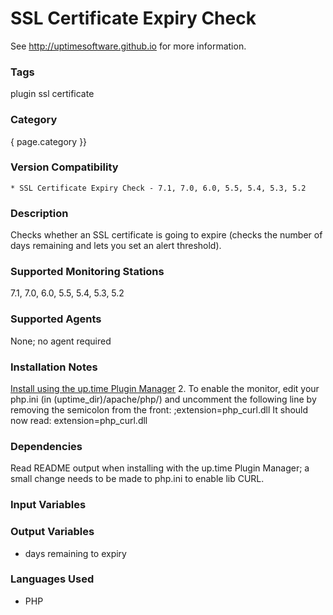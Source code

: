 # SSL Certificate Expiry Check

See http://uptimesoftware.github.io for more information.

### Tags 
 plugin   ssl   certificate  

### Category

{ page.category }}

### Version Compatibility


  
    * SSL Certificate Expiry Check - 7.1, 7.0, 6.0, 5.5, 5.4, 5.3, 5.2
  


### Description
Checks whether an SSL certificate is going to expire (checks the number of days remaining and lets you set an alert threshold).


### Supported Monitoring Stations

7.1, 7.0, 6.0, 5.5, 5.4, 5.3, 5.2

### Supported Agents
None; no agent required

### Installation Notes
<p><a href="https://github.com/uptimesoftware/uptime-plugin-manager">Install using the up.time Plugin Manager</a>
2. To enable the monitor, edit your php.ini (in (uptime_dir)/apache/php/) and uncomment the following line by removing the semicolon from the
front:
;extension=php_curl.dll
It should now read:
extension=php_curl.dll</p>


### Dependencies
<p>Read README output when installing with the up.time Plugin Manager; a small change needs to be made to php.ini to enable lib CURL.</p>


### Input Variables


### Output Variables

* days remaining to expiry

### Languages Used
* PHP

